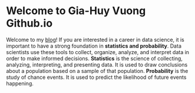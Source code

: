 # Welcome to Gia-Huy Vuong Github.io
Welcome to my [blog](https://cubist38.github.io/propability.html)! If you are interested in a career in data science, it is important to have a strong foundation in **statistics and probability**. Data scientists use these tools to collect, organize, analyze, and interpret data in order to make informed decisions. **Statistics** is the science of collecting, analyzing, interpreting, and presenting data. It is used to draw conclusions about a population based on a sample of that population. **Probability** is the study of chance events. It is used to predict the likelihood of future events happening.
